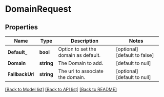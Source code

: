# DomainRequest

## Properties
Name | Type | Description | Notes
------------ | ------------- | ------------- | -------------
**Default_** | **bool** | Option to set the domain as default. | [optional] [default to false]
**Domain** | **string** | The Domain to add. | [default to null]
**FallbackUrl** | **string** | The url to associate the domain. | [optional] [default to null]

[[Back to Model list]](../README.md#documentation-for-models) [[Back to API list]](../README.md#documentation-for-api-endpoints) [[Back to README]](../README.md)

